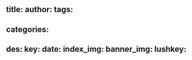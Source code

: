 title: 
author: 
tags:
  - 
categories:
  - 
des: 
key: 
date: 
index_img: 
banner_img: 
lushkey: 
---
